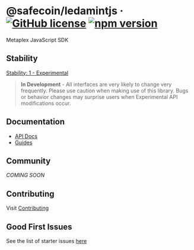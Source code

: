 # @safecoin/ledamintjs &middot; [![GitHub license](https://img.shields.io/badge/license-MIT-blue.svg)](https://github.com/metaplex/js/blob/main/LICENSE) [![npm version](https://img.shields.io/npm/v/@safecoin/ledamintjs.svg?style=flat)](https://www.npmjs.com/package/@safecoin/ledamintjs)

Metaplex JavaScript SDK

## Stability

[Stability: 1 - Experimental](https://docs.metaplex.com/stability)

> **In Development** - All interfaces are very likely to change very frequently.
Please use caution when making use of this library. Bugs or behavior changes may
surprise users when Experimental API modifications occur.

## Documentation

- [API Docs](https://metaplex-foundation.github.io/js)
- [Guides](https://docs.metaplex.com/sdk/js/getting-started)

## Community

_COMING SOON_

## Contributing
Visit [Contributing](CONTRIBUTING.md)

## Good First Issues

See the list of starter issues [here](https://github.com/metaplex-foundation/js/issues?q=is%3Aissue+is%3Aopen+label%3A%22good+first+issue%22)
